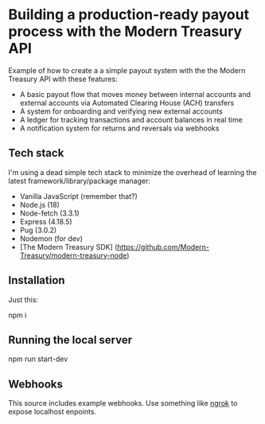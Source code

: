 # Building a production-ready payout process with the Modern Treasury API

Example of how to create a a simple payout system with the the Modern Treasury API with these features:

 - A basic payout flow that moves money between internal accounts and external accounts via Automated Clearing House (ACH) transfers  
 - A system for onboarding and verifying new external accounts
 - A ledger for tracking transactions and account balances in real time
 - A notification system for returns and reversals via webhooks

## Tech stack
I'm using a dead simple tech stack to minimize the overhead of learning the latest framework/library/package manager:

 - Vanilla JavaScript (remember that?)
 - Node.js (18)
 - Node-fetch (3.3.1)
 - Express (4.18.5)
 - Pug (3.0.2)
 - Nodemon (for dev)
 - [The Modern Treasury SDK] (https://github.com/Modern-Treasury/modern-treasury-node)

## Installation

Just this:

  npm i

## Running the local server

  npm run start-dev

## Webhooks

This source includes example webhooks. Use something like [ngrok](https://dashboard.ngrok.com/get-started/setup_) to expose localhost enpoints.
